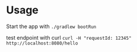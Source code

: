 # Usage

Start the app with `./gradlew bootRun `

test endpoint with curl ` curl -H "requestId: 12345" http://localhost:8080/hello     `
